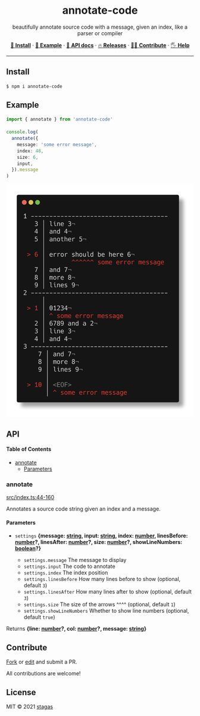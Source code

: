 <h1 align="center">annotate-code</h1>

<p align="center">
beautifully annotate source code with a message, given an index, like a parser or compiler
</p>

<p align="center">
   <a href="#install">        🔧 <strong>Install</strong></a>
 · <a href="#example">        🧩 <strong>Example</strong></a>
 · <a href="#api">            📜 <strong>API docs</strong></a>
 · <a href="https://github.com/stagas/annotate-code/releases"> 🔥 <strong>Releases</strong></a>
 · <a href="#contribute">     💪🏼 <strong>Contribute</strong></a>
 · <a href="https://github.com/stagas/annotate-code/issues">   🖐️ <strong>Help</strong></a>
</p>

***

## Install

```sh
$ npm i annotate-code
```

## Example

```ts
import { annotate } from 'annotate-code'

console.log(
  annotate({
    message: 'some error message',
    index: 48,
    size: 6,
    input,
  }).message
)
```

<img src="demo.png">

## API

<!-- Generated by documentation.js. Update this documentation by updating the source code. -->

#### Table of Contents

*   [annotate](#annotate)
    *   [Parameters](#parameters)

### annotate

[src/index.ts:44-160](https://github.com/stagas/annotate-code/blob/8529e7aa89cf4b8d3f63e8b3069fb0252b3d55ac/src/index.ts#L44-L160 "Source code on GitHub")

Annotates a source code string given an index and a message.

#### Parameters

*   `settings` **{message: [string](https://developer.mozilla.org/docs/Web/JavaScript/Reference/Global_Objects/String), input: [string](https://developer.mozilla.org/docs/Web/JavaScript/Reference/Global_Objects/String), index: [number](https://developer.mozilla.org/docs/Web/JavaScript/Reference/Global_Objects/Number), linesBefore: [number](https://developer.mozilla.org/docs/Web/JavaScript/Reference/Global_Objects/Number)?, linesAfter: [number](https://developer.mozilla.org/docs/Web/JavaScript/Reference/Global_Objects/Number)?, size: [number](https://developer.mozilla.org/docs/Web/JavaScript/Reference/Global_Objects/Number)?, showLineNumbers: [boolean](https://developer.mozilla.org/docs/Web/JavaScript/Reference/Global_Objects/Boolean)?}**&#x20;

    *   `settings.message`  The message to display
    *   `settings.input`  The code to annotate
    *   `settings.index`  The index position
    *   `settings.linesBefore`  How many lines before to show (optional, default `3`)
    *   `settings.linesAfter`  How many lines after to show (optional, default `3`)
    *   `settings.size`  The size of the arrows ^^^^ (optional, default `1`)
    *   `settings.showLineNumbers`  Whether to show line numbers (optional, default `true`)

Returns **{line: [number](https://developer.mozilla.org/docs/Web/JavaScript/Reference/Global_Objects/Number)?, col: [number](https://developer.mozilla.org/docs/Web/JavaScript/Reference/Global_Objects/Number)?, message: [string](https://developer.mozilla.org/docs/Web/JavaScript/Reference/Global_Objects/String)}**&#x20;

## Contribute

[Fork](https://github.com/stagas/annotate-code/fork) or
[edit](https://github.dev/stagas/annotate-code) and submit a PR.

All contributions are welcome!

## License

MIT © 2021
[stagas](https://github.com/stagas)
